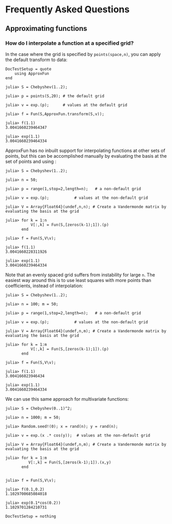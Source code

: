 # Frequently Asked Questions

## Approximating functions

### How do I interpolate a function at a specified grid?

In the case where the grid is specified by `points(space,n)`, you can apply the default transform to data:

```@meta
DocTestSetup = quote
    using ApproxFun
end
```

```jldoctest
julia> S = Chebyshev(1..2);

julia> p = points(S,20); # the default grid

julia> v = exp.(p);      # values at the default grid

julia> f = Fun(S,ApproxFun.transform(S,v));

julia> f(1.1)
3.0041660239464347

julia> exp(1.1)
3.0041660239464334
```

ApproxFun has no inbuilt support for interpolating functions at other sets of points, but this can be accomplished manually by evaluating the basis at the set of points and using \:

```jldoctest
julia> S = Chebyshev(1..2);

julia> n = 50;

julia> p = range(1,stop=2,length=n);   # a non-default grid

julia> v = exp.(p);           # values at the non-default grid

julia> V = Array{Float64}(undef,n,n); # Create a Vandermonde matrix by evaluating the basis at the grid

julia> for k = 1:n
           V[:,k] = Fun(S,[zeros(k-1);1]).(p)
       end

julia> f = Fun(S,V\v);

julia> f(1.1)
3.0041660228311926

julia> exp(1.1)
3.0041660239464334
```

Note that an evenly spaced grid suffers from instability for large `n`.  The easiest way around this is to use least squares with more points than coefficients, instead of interpolation:

```jldoctest
julia> S = Chebyshev(1..2);

julia> n = 100; m = 50;

julia> p = range(1,stop=2,length=n);   # a non-default grid

julia> v = exp.(p);           # values at the non-default grid

julia> V = Array{Float64}(undef,n,m); # Create a Vandermonde matrix by evaluating the basis at the grid

julia> for k = 1:m
           V[:,k] = Fun(S,[zeros(k-1);1]).(p)
       end

julia> f = Fun(S,V\v);

julia> f(1.1)
3.004166023946434

julia> exp(1.1)
3.0041660239464334
```

We can use this same approach for multivariate functions:

```jldoctest
julia> S = Chebyshev(0..1)^2;

julia> n = 1000; m = 50;

julia> Random.seed!(0); x = rand(n); y = rand(n);

julia> v = exp.(x .* cos(y));  # values at the non-default grid

julia> V = Array{Float64}(undef,n,m); # Create a Vandermonde matrix by evaluating the basis at the grid

julia> for k = 1:m
          V[:,k] = Fun(S,[zeros(k-1);1]).(x,y)
       end


julia> f = Fun(S,V\v);

julia> f(0.1,0.2)
1.1029700685084018

julia> exp(0.1*cos(0.2))
1.1029701284210731
```


```@meta
DocTestSetup = nothing
```
